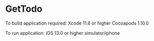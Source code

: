 # GetTodo

To build application required:
Xcode 11.6 or higher 
Cocoapods 1.10.0

To run application:
iOS 13.0 or higher simulator/iphone
